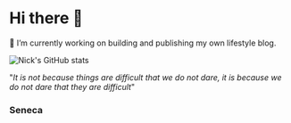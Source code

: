 # Hi there 👋

 🔭 I’m currently working on building and publishing my own lifestyle blog.

![Nick's GitHub stats](https://github-readme-stats.vercel.app/api?username=NDC95&show_icons=true&theme=blueberry)

"*It is not because things are difficult that we do not dare, it is because we do not dare that they are difficult*"

 ### Seneca
